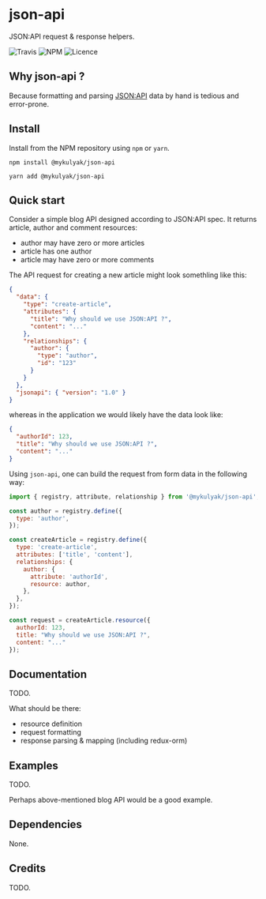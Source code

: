 # json-api

JSON:API request &amp; response helpers. 

![Travis](https://travis-ci.org/mykulyak/json-api.svg?branch=master)
![NPM](https://img.shields.io/npm/v/@mykulyak/json-api)
![Licence](https://img.shields.io/npm/l/@mykulyak/json-api)

## Why json-api ?

Because formatting and parsing [JSON:API](https://jsonapi.org/) data by hand is tedious and error-prone.

## Install

Install from the NPM repository using `npm` or `yarn`.

```shell
npm install @mykulyak/json-api
```

```shell
yarn add @mykulyak/json-api
```

## Quick start

Consider a simple blog API designed according to JSON:API spec. It returns article, author and comment resources:

- author may have zero or more articles
- article has one author
- article may have zero or more comments

The API request for creating a new article might look somethling like this:

```json
{
  "data": {
    "type": "create-article",
    "attributes": {
      "title": "Why should we use JSON:API ?",
      "content": "..."
    },
    "relationships": {
      "author": {
        "type": "author",
        "id": "123"
      }
    }
  },
  "jsonapi": { "version": "1.0" }
}
```

whereas in the application we would likely have the data look like:

```json
{
  "authorId": 123,
  "title": "Why should we use JSON:API ?",
  "content": "..."
}
```

Using `json-api`, one can build the request from form data in the following way:

```js
import { registry, attribute, relationship } from '@mykulyak/json-api';

const author = registry.define({
  type: 'author',
});

const createArticle = registry.define({
  type: 'create-article',
  attributes: ['title', 'content'],
  relationships: {
    author: {
      attribute: 'authorId',
      resource: author,
    },
  },
});

const request = createArticle.resource({
  authorId: 123,
  title: "Why should we use JSON:API ?",
  content: "..."
});
```

## Documentation

TODO.

What should be there:

- resource definition
- request formatting
- response parsing & mapping (including redux-orm)

## Examples

TODO.

Perhaps above-mentioned blog API would be a good example.

## Dependencies

None.

## Credits

TODO.
